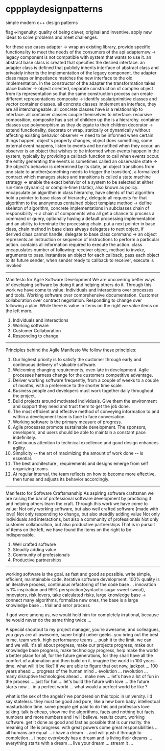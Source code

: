 # cppplaydesignpatterns
simple modern c++ design patterns

flag->ingenuity: quality of being clever, original and inventive. apply new ideas to solve problems and meet challenges.

for these use cases
adapter -> wrap an existing library, provide specific functionality to meet the needs of the consumers of the api
adapternew -> legacy component is not compatible with system that wants to use it. an abstract base class is created that specifies
the desired interface. an adapter class is defined that publicly inherits interface of abstract class and privately inherits
the implementation of the legacy component. the adapter class maps or impedance matches the new interface to the old implementation. In
the constructor of the adapter the transformation takes place
builder -> object oriented, separate construction of complex object from its representation so that the same construction
process can create different representations
composite -> identify scalar/primitive classes and vector container classes. all concrete classes implement an interface, they are
all interchangeable. all concrete classes have is a relationship to interface. all container classes couple themselves to interface.
recursive composition, composite has a set of children up the is a hierarchy. container classes use polymorphism as they delegate to
their children
decorator -> extend functionality, decorate or wrap, statically or dynamically without affecting existing behavior
observer -> need to be informed when certain things happen, object's property changes, object does something, some external event happens, listen to events and be notified when they occur. an observer is an object that wishes to be informed when events happen in the system, typically by providing a callback function to call when events occur. the entity generating the events is sometimes called an observable
state -> the object's behavior is determined by its state, an object transitions from one state to another(something needs to trigger the transition). a formalized contract which manages states and transitions is called a state machine
strategy -> enable the exact behavior of a system to be selected at either run-time (dynamic) or compile-time (static), also known as policy. encapsulate an algorithm in class hierarchy, have clients of that algorithm hold a pointer to base class of hierarchy, delegate all requests for that algorithm to the anonymous contained object
template method -> define skeleton of algorithm, concrete implementations in subclasses
chain of responsibility -> a chain of components who all get a chance to process a command or query, optionally having a default processing implementation and an ability to terminate the processing chain. put a next pointer in base class, chain method in base class always delegates to next object, if derived class cannot handle, delegate to base class
command -> an object represents an instruction or sequence of instructions to perform a particular action. contains all information required to execute the action. class encapuslates number of following: receiver object, method to invoke, arguments to pass. instantiate an object for each callback, pass each object to its future sender, when sender ready to callback to receiver, execute is invoked

--------------------------------------------------------------------
Manifesto for Agile Software Development
We are uncovering better ways of developing software by doing it and helping others do it. Through this work we have come to value:
Individuals and interactions over processes and tools.
Working software over comprehensive documentation.
Customer collaboration over contract negotiation.
Responding to change over following a plan.
While there is value in items on the right we value items on the left more.
1. Individuals and interactions
2. Working software
3. Customer Collaboration
4. Responding to change

--------------------------------------------------------------------
Principles behind the Agile Manifesto
We follow these principles:
1. Our highest priority is to satisfy the customer through early and continuous delivery of valuable software.
2. Welcoming changing requirements, even late in development. Agile processes harness change for the customers competitive advantage.
3. Deliver working software frequently, from a couple of weeks to a couple of months, with a preference to the shorter time scale.
4. Business people and developers must work together daily throughout the project.
5. Build projects around motivated individuals. Give them the environment and support they need and trust them to get the job done.
6. The most efficient and effective method of conveying information to and within a development team is face to face conversation.
7. Working software is the primary measure of progress.
8. Agile processes promote sustainable development. The sponsors, developers, and users should be able to maintain a constant pace indefinitely.
9. Continuous attention to technical excellence and good design enhances agility.
10. Simplicity -- the art of maximizing the amount of work done -- is essential.
11. The best architecture , requirements and designs emerge from self organizing teams.
12. At regular interval, the team reflects on how to become more effective, then tunes and adjusts its behavior accordingly. 

--------------------------------------------------------------------
Manifesto for Software Craftsmanship
As aspiring software craftsman we are raising the bar of professional software development by practicing it and helping others learn the craft. Through this work we have come to value:
Not only working software, but also well crafted software [made with love]
Not only responding to change, but also steadily adding value
Not only individuals and interactions, but also a community of professionals
Not only customer collaboration, but also productive partnerships
That is in pursuit of items on the left, we have found the items on the right to be indispensable.
1. Well crafted software
2. Steadily adding value
3. Community of professionals
4. Productive partnerships

--------------------------------------------------------------------

working software is the goal. as fast and good as possible. write simple, efficient, maintainable code. iterative software development. 100% quality is an iterative process, continuous refactoring of the code base ...
innovation is 1% inspiration and 99% perspiration(syntactic sugar sweet sweat), innovators, risk lovers, take calculated risks, large knowledge base -> connect many algorithms, formalize new ones, the base is a large knowledge base ... trial and error process

if god were among us, we would hold him for completely irrational, because he would never do the same thing twice ...

A special shoutout to my project manager, you're awesome, and colleagues, you guys are all awesome, super bright ueber geeks. you bring out the best in me. team work. high performance teams ... push it to the limit. we can and we will. it's all about progress, make our projects progress, make our knowledge base progress, make technology progress, help make the world a better place for all, for the future generations, for they shall have all the comfort of automation and then build on it. imagine the world in 100 years time. what will it be like? if we are able to figure that out now, jackpot ... 100 years ahead ... progress of the human mind .. evolution ... revolution ... many disruptive technologies ahead ... make new ... let's have a lot of fun in the process ... just for fun ... 
let's build the future with love ... the future starts now ... in a perfect world ... what would a perfect world be like ?

what is the sex of the angels? we pondered on this topic in university. i'd say stateless. they must be good and pure, like a new born baby. intellectual masturbation time. some people get paid to do this and professors love talking. talk is cheap, show me the algorithms, facts and nothing but facts. numbers and more numbers and i will believe.
results count. working software. get it done as good and fast as possible that is our reality. the meaning of life is progress. 
with great powers come great responsibilities ... all humans are equal ... i have a dream ... and will push it through to completion ...
i hope everybody has a dream and is living their dreams ... everything starts with a dream ... live your dream ... stream it ...
